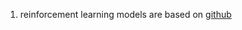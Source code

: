 1. reinforcement learning models are based on [github](https://github.com/rlcode/reinforcement-learning)
